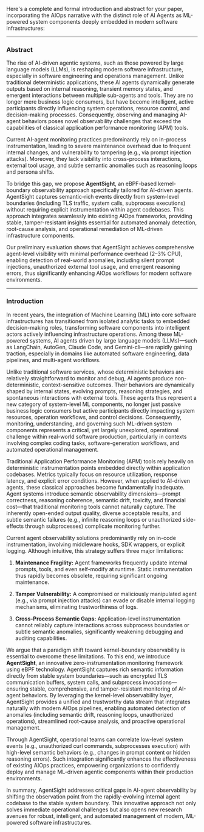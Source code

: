 Here's a complete and formal introduction and abstract for your paper, incorporating the AIOps narrative with the distinct role of AI Agents as ML-powered system components deeply embedded in modern software infrastructures:

---

### Abstract

The rise of AI-driven agentic systems, such as those powered by large language models (LLMs), is reshaping modern software infrastructure, especially in software engineering and operations management. Unlike traditional deterministic applications, these AI agents dynamically generate outputs based on internal reasoning, transient memory states, and emergent interactions between multiple sub-agents and tools. They are no longer mere business logic consumers, but have become intelligent, active participants directly influencing system operations, resource control, and decision-making processes. Consequently, observing and managing AI-agent behaviors poses novel observability challenges that exceed the capabilities of classical application performance monitoring (APM) tools.

Current AI-agent monitoring practices predominantly rely on in-process instrumentation, leading to severe maintenance overhead due to frequent internal changes, and vulnerability to tampering (e.g., via prompt injection attacks). Moreover, they lack visibility into cross-process interactions, external tool usage, and subtle semantic anomalies such as reasoning loops and persona shifts.

To bridge this gap, we propose **AgentSight**, an eBPF-based kernel-boundary observability approach specifically tailored for AI-driven agents. AgentSight captures semantic-rich events directly from system-level boundaries (including TLS traffic, system calls, subprocess executions) without requiring explicit instrumentation within agent codebases. This approach integrates seamlessly into existing AIOps frameworks, providing stable, tamper-resistant insights essential for automated anomaly detection, root-cause analysis, and operational remediation of ML-driven infrastructure components.

Our preliminary evaluation shows that AgentSight achieves comprehensive agent-level visibility with minimal performance overhead (2–3% CPU), enabling detection of real-world anomalies, including silent prompt injections, unauthorized external tool usage, and emergent reasoning errors, thus significantly enhancing AIOps workflows for modern software environments.

---

### Introduction

In recent years, the integration of Machine Learning (ML) into core software infrastructures has transitioned from isolated analytic tasks to embedded decision-making roles, transforming software components into intelligent actors actively influencing infrastructure operations. Among these ML-powered systems, AI agents driven by large language models (LLMs)—such as LangChain, AutoGen, Claude Code, and Gemini-cli—are rapidly gaining traction, especially in domains like automated software engineering, data pipelines, and multi-agent workflows.

Unlike traditional software services, whose deterministic behaviors are relatively straightforward to monitor and debug, AI agents produce non-deterministic, context-sensitive outcomes. Their behaviors are dynamically shaped by internal states, evolving prompts, reasoning strategies, and spontaneous interactions with external tools. These agents thus represent a new category of system-level ML components, no longer just passive business logic consumers but active participants directly impacting system resources, operation workflows, and control decisions. Consequently, monitoring, understanding, and governing such ML-driven system components represents a critical, yet largely unexplored, operational challenge within real-world software production, particularly in contexts involving complex coding tasks, software-generation workflows, and automated operational management.

Traditional Application Performance Monitoring (APM) tools rely heavily on deterministic instrumentation points embedded directly within application codebases. Metrics typically focus on resource utilization, response latency, and explicit error conditions. However, when applied to AI-driven agents, these classical approaches become fundamentally inadequate. Agent systems introduce semantic observability dimensions—prompt correctness, reasoning coherence, semantic drift, toxicity, and financial cost—that traditional monitoring tools cannot naturally capture. The inherently open-ended output quality, diverse acceptable results, and subtle semantic failures (e.g., infinite reasoning loops or unauthorized side-effects through subprocesses) complicate monitoring further.

Current agent observability solutions predominantly rely on in-code instrumentation, involving middleware hooks, SDK wrappers, or explicit logging. Although intuitive, this strategy suffers three major limitations:

1. **Maintenance Fragility:** Agent frameworks frequently update internal prompts, tools, and even self-modify at runtime. Static instrumentation thus rapidly becomes obsolete, requiring significant ongoing maintenance.

2. **Tamper Vulnerability:** A compromised or maliciously manipulated agent (e.g., via prompt injection attacks) can evade or disable internal logging mechanisms, eliminating trustworthiness of logs.

3. **Cross-Process Semantic Gaps:** Application-level instrumentation cannot reliably capture interactions across subprocess boundaries or subtle semantic anomalies, significantly weakening debugging and auditing capabilities.

We argue that a paradigm shift toward kernel-boundary observability is essential to overcome these limitations. To this end, we introduce **AgentSight**, an innovative zero-instrumentation monitoring framework using eBPF technology. AgentSight captures rich semantic information directly from stable system boundaries—such as encrypted TLS communication buffers, system calls, and subprocess invocations—ensuring stable, comprehensive, and tamper-resistant monitoring of AI-agent behaviors. By leveraging the kernel-level observability layer, AgentSight provides a unified and trustworthy data stream that integrates naturally with modern AIOps pipelines, enabling automated detection of anomalies (including semantic drift, reasoning loops, unauthorized operations), streamlined root-cause analysis, and proactive operational management.

Through AgentSight, operational teams can correlate low-level system events (e.g., unauthorized curl commands, subprocesses execution) with high-level semantic behaviors (e.g., changes in prompt content or hidden reasoning errors). Such integration significantly enhances the effectiveness of existing AIOps practices, empowering organizations to confidently deploy and manage ML-driven agentic components within their production environments.

In summary, AgentSight addresses critical gaps in AI-agent observability by shifting the observation point from the rapidly-evolving internal agent codebase to the stable system boundary. This innovative approach not only solves immediate operational challenges but also opens new research avenues for robust, intelligent, and automated management of modern, ML-powered software infrastructures.
